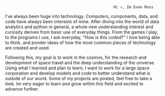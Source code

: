                                                      Hi ✌️, Im Evan Ross
I've always been huge into technology. Computers, components, data, and code have always been interests of mine. After diving into the world of data analytics and python in general, a whole new understanding interest and curiosity derives from basic use of everyday things. From the games I play, to the programs I use, I ask everyday, "How is this coded?" I love being able to think, and ponder ideas of how the most common pieces of technology are created and used. 

Following this, my goal is to work in the cosmos, for the research and development of space travel and the deep understanding of the universe. Using what I learned and plan to learn, I want to work for a large space corporation and develop models and code to better understand what is outside of our world. Some of my projects are posted, feel free to take a look. Im very eager to learn and grow within this field and excited to advance further.
